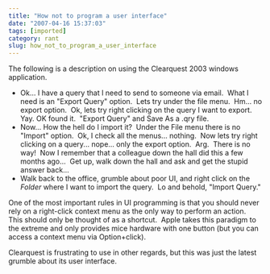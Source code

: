 ```yaml
---
title: "How not to program a user interface"
date: "2007-04-16 15:37:03"
tags: [imported]
category: rant
slug: how_not_to_program_a_user_interface
---
```

	
The following is a description on using the Clearquest 2003 windows application.

<ul>
	<li>Ok... I have a query that I need to send to someone via email.  What I need is an "Export Query" option.  Lets try under the file menu.  Hm... no export option.  Ok, lets try right clicking on the query I want to export.  Yay. OK found it.  "Export Query" and Save As a .qry file.</li>
	<li>Now... How the hell do I import it?  Under the File menu there is no "Import" option.  Ok, I check all the menus... nothing.  Now lets try right clicking on a query... nope... only the export option.  Arg.  There is no way!  Now I remember that a colleague down the hall did this a few months ago...  Get up, walk down the hall and ask and get the stupid answer back...</li>
	<li>Walk back to the office, grumble about poor UI, and right click on the <em>Folder</em> where I want to import the query.  Lo and behold, "Import Query."</li>
</ul>

One of the most important rules in UI programming is that you should never rely on a right-click context menu as the only way to perform an action.  This should only be thought of as a shortcut.  Apple takes this paradigm to the extreme and only provides mice hardware with one button (but you can access a context menu via Option+click).

Clearquest is frustrating to use in other regards, but this was just the latest grumble about its user interface.
